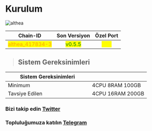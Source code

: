 # Kurulum

![althea](https://github.com/Core-Node-Team/Services/assets/108215275/9edeb404-fd95-4301-994e-c9242a5ffbb4)

<table data-full-width="false"><thead><tr><th align="center">Chain-ID</th><th align="center">Son Versiyon</th><th align="center">Özel Port</th></tr></thead><tbody><tr><td align="center"><mark style="color:orange;">althea_417834-3</mark></td><td align="center"><mark style="color:green;">v0.5.5</mark></td><td align="center"><mark style="color:yellow;">315</mark></td></tr></tbody></table>


> ## Sistem Gereksinimleri
<table data-header-hidden data-full-width="false"><thead><tr><th width="247">Sistem Gereksinimleri</th><th></th></tr></thead><tbody><tr><td>Minimum</td><td>4CPU 8RAM 100GB</td></tr><tr><td>Tavsiye Edilen</td><td>4CPU 16RAM 200GB</td></tr></tbody></table>


### Bizi takip edin [Twitter](https://twitter.com/corenodeHQ)
### Topluluğumuza katılın [Telegram](https://t.me/corenodechat)


